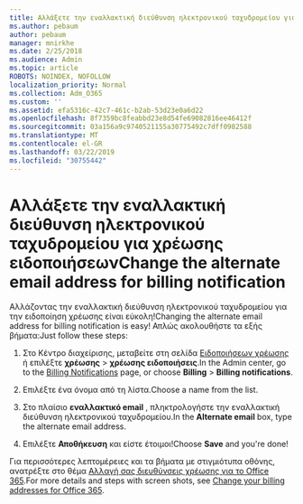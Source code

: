 ```yaml
---
title: Αλλάξετε την εναλλακτική διεύθυνση ηλεκτρονικού ταχυδρομείου για χρέωσης ειδοποιήσεων
ms.author: pebaum
author: pebaum
manager: mnirkhe
ms.date: 2/25/2018
ms.audience: Admin
ms.topic: article
ROBOTS: NOINDEX, NOFOLLOW
localization_priority: Normal
ms.collection: Adm_O365
ms.custom: ''
ms.assetid: efa5316c-42c7-461c-b2ab-53d23e0a6d22
ms.openlocfilehash: 8f7359bc8feabbd23e8d54fe69082816ee46412f
ms.sourcegitcommit: 03a156a9c9740521155a30775492c7dff0982588
ms.translationtype: MT
ms.contentlocale: el-GR
ms.lasthandoff: 03/22/2019
ms.locfileid: "30755442"
---
```

# <a name="change-the-alternate-email-address-for-billing-notification"></a><span data-ttu-id="cffe9-102">Αλλάξετε την εναλλακτική διεύθυνση ηλεκτρονικού ταχυδρομείου για χρέωσης ειδοποιήσεων</span><span class="sxs-lookup"><span data-stu-id="cffe9-102">Change the alternate email address for billing notification</span></span>

<span data-ttu-id="cffe9-103">Αλλάζοντας την εναλλακτική διεύθυνση ηλεκτρονικού ταχυδρομείου για την ειδοποίηση χρέωσης είναι εύκολη!</span><span class="sxs-lookup"><span data-stu-id="cffe9-103">Changing the alternate email address for billing notification is easy!</span></span> <span data-ttu-id="cffe9-104">Απλώς ακολουθήστε τα εξής βήματα:</span><span class="sxs-lookup"><span data-stu-id="cffe9-104">Just follow these steps:</span></span>
  
1. <span data-ttu-id="cffe9-105">Στο Κέντρο διαχείρισης, μεταβείτε στη σελίδα [Ειδοποιήσεων χρέωσης](https://go.microsoft.com/fwlink/p/?linkid=853212) ή επιλέξτε **χρέωσης** \> **χρέωσης ειδοποιήσεις**.</span><span class="sxs-lookup"><span data-stu-id="cffe9-105">In the Admin center, go to the [Billing Notifications](https://go.microsoft.com/fwlink/p/?linkid=853212) page, or choose **Billing** \> **Billing notifications**.</span></span>
    
2. <span data-ttu-id="cffe9-106">Επιλέξτε ένα όνομα από τη λίστα.</span><span class="sxs-lookup"><span data-stu-id="cffe9-106">Choose a name from the list.</span></span>
    
3. <span data-ttu-id="cffe9-107">Στο πλαίσιο **εναλλακτικό email** , πληκτρολογήστε την εναλλακτική διεύθυνση ηλεκτρονικού ταχυδρομείου.</span><span class="sxs-lookup"><span data-stu-id="cffe9-107">In the **Alternate email** box, type the alternate email address.</span></span> 
    
4. <span data-ttu-id="cffe9-108">Επιλέξτε **Αποθήκευση** και είστε έτοιμοι!</span><span class="sxs-lookup"><span data-stu-id="cffe9-108">Choose **Save** and you're done!</span></span> 
    
<span data-ttu-id="cffe9-109">Για περισσότερες λεπτομέρειες και τα βήματα με στιγμιότυπα οθόνης, ανατρέξτε στο θέμα [Αλλαγή σας διευθύνσεις χρέωσης για το Office 365](https://support.office.com/article/Change-your-billing-addresses-for-Office-365-for-business-a25c10d6-c1e9-4299-9185-25178df9eba6).</span><span class="sxs-lookup"><span data-stu-id="cffe9-109">For more details and steps with screen shots, see [Change your billing addresses for Office 365](https://support.office.com/article/Change-your-billing-addresses-for-Office-365-for-business-a25c10d6-c1e9-4299-9185-25178df9eba6).</span></span>
  


